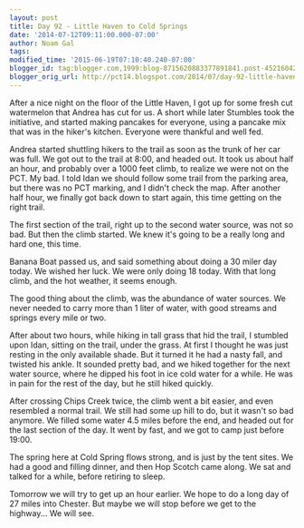 ```yaml
---
layout: post
title: Day 92 - Little Haven to Cold Springs
date: '2014-07-12T09:11:00.000-07:00'
author: Noam Gal
tags:
modified_time: '2015-06-19T07:10:40.240-07:00'
blogger_id: tag:blogger.com,1999:blog-8715620883377891841.post-4521604254630391598
blogger_orig_url: http://pct14.blogspot.com/2014/07/day-92-little-haven-to-cold-springs.html
---
```


After a nice night on the floor of the Little Haven, I got up for some fresh cut watermelon that Andrea has cut for us. A short while later Stumbles took the initiative, and started making pancakes for everyone, using a pancake mix that was in the hiker's kitchen. Everyone were thankful and well fed.

Andrea started shuttling hikers to the trail as soon as the trunk of her car was full. We got out to the trail at 8:00, and headed out. It took us about half an hour, and probably over a 1000 feet climb, to realize we were not on the PCT. My bad. I told Idan we should follow some trail from the parking area, but there was no PCT marking, and I didn't check the map. After another half hour, we finally got back down to start again, this time getting on the right trail.

The first section of the trail, right up to the second water source, was not so bad. But then the climb started. We knew it's going to be a really long and hard one, this time.

Banana Boat passed us, and said something about doing a 30 miler day today. We wished her luck. We were only doing 18 today. With that long climb, and the hot weather, it seems enough.

The good thing about the climb, was the abundance of water sources. We never needed to carry more than 1 liter of water, with good streams and springs every mile or two.

After about two hours, while hiking in tall grass that hid the trail, I stumbled upon Idan, sitting on the trail, under the grass. At first I thought he was just resting in the only available shade. But it turned it he had a nasty fall, and twisted his ankle. It sounded pretty bad, and we hiked together for the next water source, where he dipped his foot in ice cold water for a while. He was in pain for the rest of the day, but he still hiked quickly.

After crossing Chips Creek twice, the climb went a bit easier, and even resembled a normal trail. We still had some up hill to do, but it wasn't so bad anymore. We filled some water 4.5 miles before the end, and headed out for the last section of the day. It went by fast, and we got to camp just before 19:00.

The spring here at Cold Spring flows strong, and is just by the tent sites. We had a good and filling dinner, and then Hop Scotch came along. We sat and talked for a while, before retiring to sleep.
 
Tomorrow we will try to get up an hour earlier. We hope to do a long day of 27 miles into Chester. But maybe we will stop before we get to the highway... We will see.
